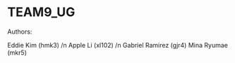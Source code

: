 # TEAM9_UG
Authors:

Eddie Kim (hmk3) /n Apple Li (xl102) /n Gabriel Ramirez (gjr4)
Mina Ryumae (mkr5)

